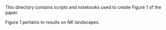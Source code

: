 This directory contains scripts and notebooks used to create Figure 1 of the paper. 

Figure 1 pertains to results on NK landscapes.


